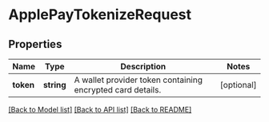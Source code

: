 # ApplePayTokenizeRequest

## Properties
Name | Type | Description | Notes
------------ | ------------- | ------------- | -------------
**token** | **string** | A wallet provider token containing encrypted card details. | [optional] 

[[Back to Model list]](../../README.md#documentation-for-models) [[Back to API list]](../../README.md#documentation-for-api-endpoints) [[Back to README]](../../README.md)

